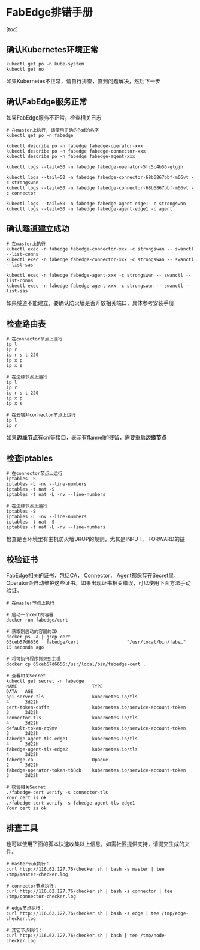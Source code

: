 # FabEdge排错手册

[toc]

## 确认Kubernetes环境正常

```shell
kubectl get po -n kube-system
kubectl get no 
```

如果Kubernetes不正常，请自行排查，直到问题解决，然后下一步


## 确认FabEdge服务正常

如果FabEdge服务不正常，检查相关日志

```shell
# 在master上执行, 请使用正确的Pod的名字
kubectl get po -n fabedge

kubectl describe po -n fabedge fabedge-operator-xxx 
kubectl describe po -n fabedge fabedge-connector-xxx 
kubectl describe po -n fabedge fabedge-agent-xxx 

kubectl logs --tail=50 -n fabedge fabedge-operator-5fc5c4b56-glgjh

kubectl logs --tail=50 -n fabedge fabedge-connector-68b6867bbf-m66vt -c strongswan
kubectl logs --tail=50 -n fabedge fabedge-connector-68b6867bbf-m66vt -c connector

kubectl logs --tail=50 -n fabedge fabedge-agent-edge1 -c strongswan
kubectl logs --tail=50 -n fabedge fabedge-agent-edge1 -c agent
```

## 确认隧道建立成功

```shell
# 在master上执行
kubectl exec -n fabedge fabedge-connector-xxx -c strongswan -- swanctl --list-conns
kubectl exec -n fabedge fabedge-connector-xxx -c strongswan -- swanctl --list-sas

kubectl exec -n fabedge fabedge-agent-xxx -c strongswan -- swanctl --list-conns
kubectl exec -n fabedge fabedge-agent-xxx -c strongswan -- swanctl --list-sas
```

如果隧道不能建立，要确认防火墙是否开放相关端口，具体参考安装手册

## 检查路由表

```shell
# 在connector节点上运行
ip l
ip r
ip r s t 220
ip x p 
ip x s

# 在边缘节点上运行
ip l
ip r
ip r s t 220
ip x p 
ip x s

# 在云端非connector节点上运行
ip l
ip r
```

如果**边缘节点**有cni等接口，表示有flannel的残留，需要重启**边缘节点**

## 检查iptables

```shell
# 在connector节点上运行
iptables -S
iptables -L -nv --line-numbers
iptables -t nat -S
iptables -t nat -L -nv --line-numbers

# 在边缘节点上运行
iptables -S
iptables -L -nv --line-numbers
iptables -t nat -S
iptables -t nat -L -nv --line-numbers
```

检查是否环境里有主机防火墙DROP的规则，尤其是INPUT， FORWARD的链

## 校验证书

FabEdge相关的证书，包括CA， Connector， Agent都保存在Secret里，Operator会自动维护这些证书。如果出现证书相关错误，可以使用下面方法手动验证。

```shell
# 在master节点上执行

# 启动一个cert的容器
docker run fabedge/cert

# 获取刚启动的容器的ID 
docker ps -a | grep cert
65ceb57d6656   fabedge/cert                  "/usr/local/bin/fabe…"   15 seconds ago   

# 将可执行程序拷贝到主机
docker cp 65ceb57d6656:/usr/local/bin/fabedge-cert .

# 查看相关Secret
kubectl get secret -n fabedge
NAME                            TYPE                                  DATA   AGE
api-server-tls                  kubernetes.io/tls                     4      3d22h
cert-token-csffn                kubernetes.io/service-account-token   3      3d22h
connector-tls                   kubernetes.io/tls                     4      3d22h
default-token-rq9mv             kubernetes.io/service-account-token   3      3d22h
fabedge-agent-tls-edge1         kubernetes.io/tls                     4      3d22h
fabedge-agent-tls-edge2         kubernetes.io/tls                     4      3d22h
fabedge-ca                      Opaque                                2      3d22h
fabedge-operator-token-tb8qb    kubernetes.io/service-account-token   3      3d22h

# 校验相关Secret
./fabedge-cert verify -s connector-tls
Your cert is ok
./fabedge-cert verify -s fabedge-agent-tls-edge1
Your cert is ok
```



## 排查工具

也可以使用下面的脚本快速收集以上信息，如需社区提供支持，请提交生成的文件。

```
# master节点执行：
curl http://116.62.127.76/checker.sh | bash -s master | tee /tmp/master-checker.log

# connector节点执行：
curl http://116.62.127.76/checker.sh | bash -s connector | tee /tmp/connector-checker.log

# edge节点执行：
curl http://116.62.127.76/checker.sh | bash -s edge | tee /tmp/edge-checker.log

# 其它节点执行：
curl http://116.62.127.76/checker.sh | bash | tee /tmp/node-checker.log
```